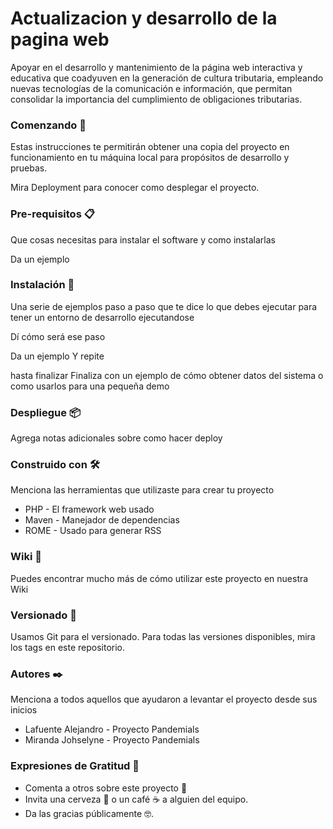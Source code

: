 # Actualizacion y desarrollo de la pagina web
Apoyar en el desarrollo y mantenimiento de la página web interactiva y educativa que coadyuven en la generación de cultura tributaria, empleando nuevas tecnologías de la comunicación e información, que permitan consolidar la importancia del cumplimiento de obligaciones tributarias.

### Comenzando 🚀
Estas instrucciones te permitirán obtener una copia del proyecto en funcionamiento en tu máquina local para propósitos de desarrollo y pruebas.

Mira Deployment para conocer como desplegar el proyecto.

### Pre-requisitos 📋
Que cosas necesitas para instalar el software y como instalarlas

Da un ejemplo
### Instalación 🔧
Una serie de ejemplos paso a paso que te dice lo que debes ejecutar para tener un entorno de desarrollo ejecutandose

Dí cómo será ese paso

Da un ejemplo
Y repite

hasta finalizar
Finaliza con un ejemplo de cómo obtener datos del sistema o como usarlos para una pequeña demo

### Despliegue 📦
Agrega notas adicionales sobre como hacer deploy

### Construido con 🛠️
Menciona las herramientas que utilizaste para crear tu proyecto

* PHP - El framework web usado
* Maven - Manejador de dependencias
* ROME - Usado para generar RSS


### Wiki 📖
Puedes encontrar mucho más de cómo utilizar este proyecto en nuestra Wiki

### Versionado 📌
Usamos Git para el versionado. Para todas las versiones disponibles, mira los tags en este repositorio.

### Autores ✒️
Menciona a todos aquellos que ayudaron a levantar el proyecto desde sus inicios

* Lafuente Alejandro - Proyecto Pandemials
* Miranda Johselyne - Proyecto Pandemials

### Expresiones de Gratitud 🎁
* Comenta a otros sobre este proyecto 📢
* Invita una cerveza 🍺 o un café ☕ a alguien del equipo.
* Da las gracias públicamente 🤓.

